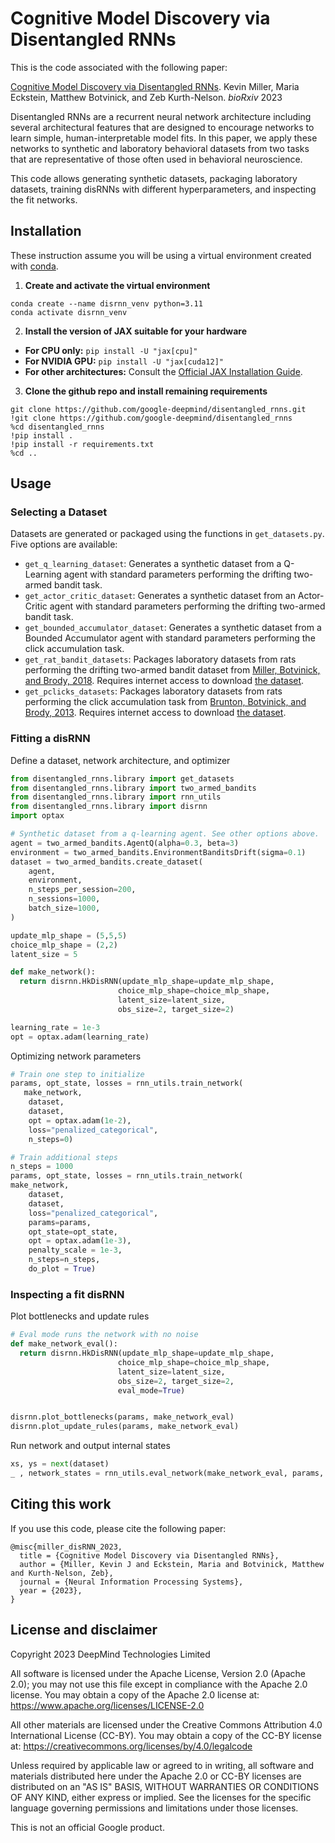 # Cognitive Model Discovery via Disentangled RNNs

This is the code associated with the following paper:

[Cognitive Model Discovery via Disentangled RNNs](https://www.biorxiv.org/content/10.1101/2023.06.23.546250v1).
Kevin Miller, Maria Eckstein, Matthew Botvinick, and Zeb Kurth-Nelson. _bioRxiv_
2023

Disentangled RNNs are a recurrent neural network architecture including several
architectural features that are designed to encourage networks to learn simple,
human-interpretable model fits. In this paper, we apply these networks to
synthetic and laboratory behavioral datasets from two tasks that are
representative of those often used in behavioral neuroscience.

This code allows generating synthetic datasets, packaging laboratory datasets,
training disRNNs with different hyperparameters, and inspecting the fit
networks.

## Installation

These instruction assume you will be using a virtual environment created with [conda](https://anaconda.org/anaconda/conda).

1. **Create and activate the virtual environment**
  ```shell
  conda create --name disrnn_venv python=3.11
  conda activate disrnn_venv
  ```

2. **Install the version of JAX suitable for your hardware**
  * **For CPU only:** ```pip install -U "jax[cpu]"```
  * **For NVIDIA GPU:** ```pip install -U "jax[cuda12]"```
  * **For other architectures:** Consult the [Official JAX Installation Guide](https://github.com/jax-ml/jax#installation).

3. **Clone the github repo and install remaining requirements**
  ```shell
  git clone https://github.com/google-deepmind/disentangled_rnns.git
  !git clone https://github.com/google-deepmind/disentangled_rnns
  %cd disentangled_rnns
  !pip install .
  !pip install -r requirements.txt
  %cd ..
  ```

## Usage

### Selecting a Dataset

Datasets are generated or packaged using the functions in `get_datasets.py`.
Five options are available:

* `get_q_learning_dataset`: Generates a synthetic dataset from a Q-Learning agent with standard parameters performing the drifting two-armed bandit task.
* `get_actor_critic_dataset`: Generates a synthetic dataset from an Actor-Critic agent with standard parameters performing the drifting two-armed bandit task.
* `get_bounded_accumulator_dataset`: Generates a synthetic dataset from a Bounded Accumulator agent with standard parameters performing the click accumulation task.
* `get_rat_bandit_datasets`: Packages laboratory datasets from rats performing the drifting two-armed bandit dataset from [Miller, Botvinick, and Brody, 2018](https://www.biorxiv.org/content/10.1101/461129v3). Requires internet access to download [the dataset](https://figshare.com/articles/dataset/From_predictive_models_to_cognitive_models_Separable_behavioral_processes_underlying_reward_learning_in_the_rat/20449356).
* `get_pclicks_datasets`: Packages laboratory datasets from rats performing the click accumulation task from [Brunton, Botvinick, and Brody, 2013](https://pubmed.ncbi.nlm.nih.gov/23559254/). Requires internet access to download [the dataset](https://github.com/Brody-Lab/brunton_dataset).

### Fitting a disRNN

Define a dataset, network architecture, and optimizer

```python
from disentangled_rnns.library import get_datasets
from disentangled_rnns.library import two_armed_bandits
from disentangled_rnns.library import rnn_utils
from disentangled_rnns.library import disrnn
import optax

# Synthetic dataset from a q-learning agent. See other options above.
agent = two_armed_bandits.AgentQ(alpha=0.3, beta=3)
environment = two_armed_bandits.EnvironmentBanditsDrift(sigma=0.1)
dataset = two_armed_bandits.create_dataset(
    agent,
    environment,
    n_steps_per_session=200,
    n_sessions=1000,
    batch_size=1000,
)

update_mlp_shape = (5,5,5)
choice_mlp_shape = (2,2)
latent_size = 5

def make_network():
  return disrnn.HkDisRNN(update_mlp_shape=update_mlp_shape,
                        choice_mlp_shape=choice_mlp_shape,
                        latent_size=latent_size,
                        obs_size=2, target_size=2)

learning_rate = 1e-3
opt = optax.adam(learning_rate)
```

Optimizing network parameters

```python
# Train one step to initialize
params, opt_state, losses = rnn_utils.train_network(
   make_network,
    dataset,
    dataset,
    opt = optax.adam(1e-2),
    loss="penalized_categorical",
    n_steps=0)

# Train additional steps
n_steps = 1000
params, opt_state, losses = rnn_utils.train_network(
make_network,
    dataset,
    dataset,
    loss="penalized_categorical",
    params=params,
    opt_state=opt_state,
    opt = optax.adam(1e-3),
    penalty_scale = 1e-3,
    n_steps=n_steps,
    do_plot = True)
```

### Inspecting a fit disRNN

Plot bottlenecks and update rules

```python
# Eval mode runs the network with no noise
def make_network_eval():
  return disrnn.HkDisRNN(update_mlp_shape=update_mlp_shape,
                        choice_mlp_shape=choice_mlp_shape,
                        latent_size=latent_size,
                        obs_size=2, target_size=2,
                        eval_mode=True)


disrnn.plot_bottlenecks(params, make_network_eval)
disrnn.plot_update_rules(params, make_network_eval)
```

Run network and output internal states

```python
xs, ys = next(dataset)
_ , network_states = rnn_utils.eval_network(make_network_eval, params, xs)
```

## Citing this work

If you use this code, please cite the following paper:

```
@misc{miller_disRNN_2023,
  title = {Cognitive Model Discovery via Disentangled RNNs},
  author = {Miller, Kevin J and Eckstein, Maria and Botvinick, Matthew and Kurth-Nelson, Zeb},
  journal = {Neural Information Processing Systems},
  year = {2023},
}
```
## License and disclaimer

Copyright 2023 DeepMind Technologies Limited

All software is licensed under the Apache License, Version 2.0 (Apache 2.0);
you may not use this file except in compliance with the Apache 2.0 license.
You may obtain a copy of the Apache 2.0 license at:
https://www.apache.org/licenses/LICENSE-2.0

All other materials are licensed under the Creative Commons Attribution 4.0
International License (CC-BY). You may obtain a copy of the CC-BY license at:
https://creativecommons.org/licenses/by/4.0/legalcode

Unless required by applicable law or agreed to in writing, all software and
materials distributed here under the Apache 2.0 or CC-BY licenses are
distributed on an "AS IS" BASIS, WITHOUT WARRANTIES OR CONDITIONS OF ANY KIND,
either express or implied. See the licenses for the specific language governing
permissions and limitations under those licenses.

This is not an official Google product.

